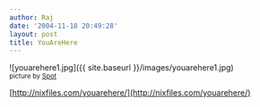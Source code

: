 ```yaml
---
author: Raj
date: '2004-11-18 20:49:28'
layout: post
title: YouAreHere
---
```


![youarehere1.jpg]({{ site.baseurl }}/images/youarehere1.jpg)
<br>
<small>picture by [Spot](Spot.html)</small>

[http://nixfiles.com/youarehere/](http://nixfiles.com/youarehere/)
